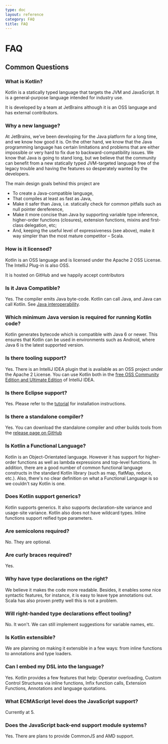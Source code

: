 ```yaml
---
type: doc
layout: reference
category: FAQ
title: FAQ
---
```


# FAQ

## Common Questions

### What is Kotlin?

Kotlin is a statically typed language that targets the JVM and JavaScript. It is a general-purpose language intended for industry use.

It is developed by a team at JetBrains although it is an OSS language and has external contributors.

### Why a new language?

At JetBrains, we’ve been developing for the Java platform for a long time, and we know how good it is.
On the other hand, we know that the Java programming language has certain limitations and problems that are either impossible
or very hard to fix due to backward-compatibility issues. We know that Java is going to stand long,
but we believe that the community can benefit from a new statically typed JVM-targeted language free of the
legacy trouble and having the features so desperately wanted by the developers.


The main design goals behind this project are

* To create a Java-compatible language,
* That compiles at least as fast as Java,
* Make it safer than Java, i.e. statically check for common pitfalls such as null pointer dereference,
* Make it more concise than Java by supporting variable type inference, higher-order functions (closures), extension functions, mixins and first-class delegation, etc;
* And, keeping the useful level of expressiveness (see above), make it way simpler than the most mature competitor – Scala.

### How is it licensed?

Kotlin is an OSS language and is licensed under the Apache 2 OSS License. The IntelliJ Plug-in is also OSS.

It is hosted on GitHub and we happily accept contributors


### Is it Java Compatible?

Yes. The compiler emits Java byte-code. Kotlin can call Java, and Java can call Kotlin. See [Java interoperability](java-interop.html).

### Which minimum Java version is required for running Kotlin code?

Kotlin generates bytecode which is compatible with Java 6 or newer. This ensures that Kotlin can be used in environments such as Android, where Java 6 is the latest supported version.

### Is there tooling support?

Yes. There is an IntelliJ IDEA plugin that is available as an OSS project under the Apache 2 License. You can use Kotlin both
 in the [free OSS Community Edition and Ultimate Edition](http://www.jetbrains.com/idea/features/editions_comparison_matrix.html) of IntelliJ IDEA.

### Is there Eclipse support?

Yes. Please refer to the [tutorial](/docs/tutorials/getting-started-eclipse.html) for installation instructions.

### Is there a standalone compiler?

Yes. You can download the standalone compiler and other builds tools from the [release page on GitHub]({{site.data.releases.latest.url}})

### Is Kotlin a Functional Language?

Kotlin is an Object-Orientated language. However it has support for higher-order functions as well as lambda expressions and top-level functions. In addition, there are
a good number of common functional language constructs in the standard Kotlin library (such as map, flatMap, reduce, etc.). Also, there's no clear definition on what a Functional Language is so we couldn't say Kotlin is one.

### Does Kotlin support generics?

Kotlin supports generics. It also supports declaration-site variance and usage-site variance. Kotlin also does not have wildcard types. Inline functions support reified type parameters.

### Are semicolons required?

No. They are optional.

### Are curly braces required?

Yes.

### Why have type declarations on the right?

We believe it makes the code more readable. Besides, it enables some nice syntactic features, for instance, it is easy to leave type annotations out. Scala has also
proven pretty well this is not a problem.

### Will right-handed type declarations effect tooling?

No. It won't. We can still implement suggestions for variable names, etc.

### Is Kotlin extensible?

We are planning on making it extensible in a few ways: from inline functions to annotations and type loaders.

### Can I embed my DSL into the language?

Yes. Kotlin provides a few features that help: Operator overloading, Custom Control Structures via inline functions, Infix function calls, Extension Functions, Annotations and
language quotations.

### What ECMAScript level does the JavaScript support?

Currently at 5.

### Does the JavaScript back-end support module systems?

Yes. There are plans to provide CommonJS and AMD support.


